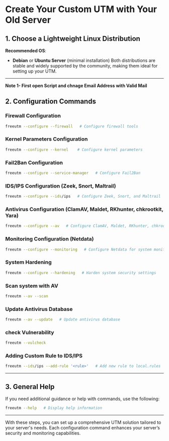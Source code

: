 # Create Your Custom UTM with Your Old Server

## 1. Choose a Lightweight Linux Distribution

**Recommended OS**:
- **Debian** or **Ubuntu Server** (minimal installation)
Both distributions are stable and widely supported by the community, making them ideal for setting up your UTM.

---

**Note 1- First open Script and chnage Email Address with Valid Mail**





## 2. Configuration Commands

### Firewall Configuration
```bash
freeutm --configure --firewall   # Configure firewall tools
```

### Kernel Parameters Configuration
```bash
freeutm --configure --kernel    # Configure kernel parameters
```

### Fail2Ban Configuration
```bash
freeutm --configure --service-manager   # Configure Fail2Ban
```

### IDS/IPS Configuration (Zeek, Snort, Maltrail)
```bash
freeutm --configure --ids/ips   # Configure Zeek, Snort, and Maltrail
```

### Antivirus Configuration (ClamAV, Maldet, RKhunter, chkrootkit, Yara)
```bash
freeutm --configure --av   # Configure ClamAV, Maldet, RKhunter, chkrootkit, and Yara
```

### Monitoring Configuration (Netdata)
```bash
freeutm --configure --monitoring   # Configure Netdata for system monitoring
```

### System Hardening
```bash
freeutm --configure --hardening   # Harden system security settings
```

### Scan system with AV

```bash
freeutm --av --scan
```

### Update Antivirus Database
```bash
freeutm --av --update   # Update antivirus database
```

### check Vulnerability

```bash
freeutm --vulcheck 
```

### Adding Custom Rule to IDS/IPS
```bash
freeutm --ids/ips --add-rule '<rule>'   # Add new rule to local.rules
```


---

## 3. General Help
If you need additional guidance or help with commands, use the following:
```bash
freeutm --help   # Display help information
```

---

With these steps, you can set up a comprehensive UTM solution tailored to your server's needs. Each configuration command enhances your server’s security and monitoring capabilities.
